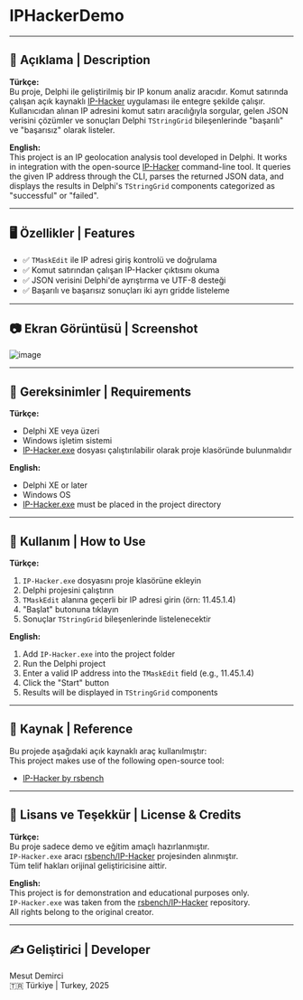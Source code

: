 # IPHackerDemo

---

## 📌 Açıklama | Description

**Türkçe:**  
Bu proje, Delphi ile geliştirilmiş bir IP konum analiz aracıdır. Komut satırında çalışan açık kaynaklı [IP-Hacker](https://github.com/rsbench/IP-Hacker) uygulaması ile entegre şekilde çalışır. Kullanıcıdan alınan IP adresini komut satırı aracılığıyla sorgular, gelen JSON verisini çözümler ve sonuçları Delphi `TStringGrid` bileşenlerinde "başarılı" ve "başarısız" olarak listeler.

**English:**  
This project is an IP geolocation analysis tool developed in Delphi. It works in integration with the open-source [IP-Hacker](https://github.com/rsbench/IP-Hacker) command-line tool. It queries the given IP address through the CLI, parses the returned JSON data, and displays the results in Delphi's `TStringGrid` components categorized as "successful" or "failed".

---

## 🖥️ Özellikler | Features

- ✅ `TMaskEdit` ile IP adresi giriş kontrolü ve doğrulama  
- ✅ Komut satırından çalışan IP-Hacker çıktısını okuma  
- ✅ JSON verisini Delphi'de ayrıştırma ve UTF-8 desteği  
- ✅ Başarılı ve başarısız sonuçları iki ayrı gridde listeleme  

---

## 📷 Ekran Görüntüsü | Screenshot

![image](https://github.com/user-attachments/assets/d6b7b550-0b95-4647-beeb-d28ee0f53cdf)


---

## 🔧 Gereksinimler | Requirements

**Türkçe:**  
- Delphi XE veya üzeri  
- Windows işletim sistemi  
- [IP-Hacker.exe](https://github.com/rsbench/IP-Hacker) dosyası çalıştırılabilir olarak proje klasöründe bulunmalıdır  

**English:**  
- Delphi XE or later  
- Windows OS  
- [IP-Hacker.exe](https://github.com/rsbench/IP-Hacker) must be placed in the project directory

---

## 🚀 Kullanım | How to Use

**Türkçe:**

1. `IP-Hacker.exe` dosyasını proje klasörüne ekleyin  
2. Delphi projesini çalıştırın  
3. `TMaskEdit` alanına geçerli bir IP adresi girin (örn: 11.45.1.4)  
4. "Başlat" butonuna tıklayın  
5. Sonuçlar `TStringGrid` bileşenlerinde listelenecektir  

**English:**

1. Add `IP-Hacker.exe` into the project folder  
2. Run the Delphi project  
3. Enter a valid IP address into the `TMaskEdit` field (e.g., 11.45.1.4)  
4. Click the "Start" button  
5. Results will be displayed in `TStringGrid` components

---

## 🔗 Kaynak | Reference

Bu projede aşağıdaki açık kaynaklı araç kullanılmıştır:  
This project makes use of the following open-source tool:

- [IP-Hacker by rsbench](https://github.com/rsbench/IP-Hacker)

---

## 🧾 Lisans ve Teşekkür | License & Credits

**Türkçe:**  
Bu proje sadece demo ve eğitim amaçlı hazırlanmıştır.  
`IP-Hacker.exe` aracı [rsbench/IP-Hacker](https://github.com/rsbench/IP-Hacker) projesinden alınmıştır.  
Tüm telif hakları orijinal geliştiricisine aittir.

**English:**  
This project is for demonstration and educational purposes only.  
`IP-Hacker.exe` was taken from the [rsbench/IP-Hacker](https://github.com/rsbench/IP-Hacker) repository.  
All rights belong to the original creator.

---

## ✍️ Geliştirici | Developer

Mesut Demirci  
🇹🇷 Türkiye | Turkey, 2025
